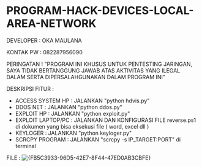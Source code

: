 # PROGRAM-HACK-DEVICES-LOCAL-AREA-NETWORK
DEVELOPER : OKA MAULANA

KONTAK PW : 082287956090

PERINGATAN ! 
"PROGRAM INI KHUSUS UNTUK PENTESTING JARINGAN, SAYA TIDAK BERTANGGUNG JAWAB ATAS AKTIVITAS YANG ILEGAL DALAM SERTA DIPERSALAHGUNAKAN DALAM PROGRAM INI"

DESKRIPSI FITUR :
- ACCESS SYSTEM HP  : JALANKAN "python hdvis.py"
- DDOS NET          : JALANKAN "python ddos.py"
- EXPLOIT HP        : JALANKAN "python exploit.py"
- EXPLOIT LAPTOP/PC : JALANKAN DAN KONFIGURASI FILE reverse.ps1 di dokumen yang bisa eksekusi file ( word, excel dll )
- KEYLOGER          : JALANKAN "python keyloger.py"
- SCRCPY PROGRAM    : JALANKAN "scrcpy -s IP_TARGET:PORT" di terminal

FILE : 
![{FB5C3933-96D5-42E7-8F44-47ED0AB3CBFE}](https://github.com/user-attachments/assets/7a4c6348-f6bc-4c61-8454-2ec37c95ec1e)

